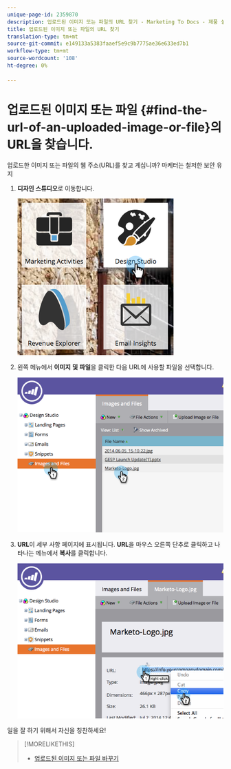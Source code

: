 ```yaml
---
unique-page-id: 2359870
description: 업로드된 이미지 또는 파일의 URL 찾기 - Marketing To Docs - 제품 설명서
title: 업로드된 이미지 또는 파일의 URL 찾기
translation-type: tm+mt
source-git-commit: e149133a5383faaef5e9c9b7775ae36e633ed7b1
workflow-type: tm+mt
source-wordcount: '108'
ht-degree: 0%

---
```



# 업로드된 이미지 또는 파일 {#find-the-url-of-an-uploaded-image-or-file}의 URL을 찾습니다.

업로드한 이미지 또는 파일의 웹 주소(URL)를 찾고 계십니까? 마케터는 철저한 보안 유지

1. **디자인 스튜디오**&#x200B;로 이동합니다.

   ![](assets/designstudio-4.png)

1. 왼쪽 메뉴에서 **이미지** **및** **파일**&#x200B;을 클릭한 다음 URL에 사용할 파일을 선택합니다.

   ![](assets/image2014-9-25-14-3a47-3a53.png)

1. **URL**&#x200B;이 세부 사항 페이지에 표시됩니다. **URL**&#x200B;을 마우스 오른쪽 단추로 클릭하고 나타나는 메뉴에서 **복사**&#x200B;를 클릭합니다.

   ![](assets/image2014-9-25-14-3a48-3a16.png)

일을 잘 하기 위해서 자신을 칭찬하세요!

>[!MORELIKETHIS]
>
>* [업로드된 이미지 또는 파일 바꾸기](replace-an-uploaded-image-or-file.md)

>



